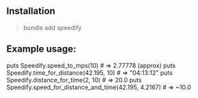 ## Installation
> bundle add speedify

## Example usage:
puts Speedify.speed_to_mps(10)           # => 2.77778 (approx)
puts Speedify.time_for_distance(42.195, 10) # => "04:13:12"
puts Speedify.distance_for_time(2, 10)      # => 20.0
puts Speedify.speed_for_distance_and_time(42.195, 4.2167) # => ~10.0

